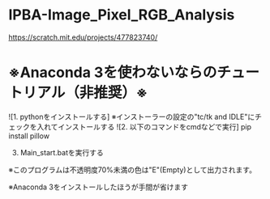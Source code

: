 # IPBA-Image_Pixel_RGB_Analysis
https://scratch.mit.edu/projects/477823740/

# ※Anaconda 3を使わないならのチュートリアル（非推奨）※

![1. pythonをインストールする]
※インストーラーの設定の"tc/tk and IDLE"にチェックを入れてインストールする
![2. 以下のコマンドをcmdなどで実行]
pip install pillow

3. Main_start.batを実行する

※このプログラムは不透明度70%未満の色は"E"(Empty)として出力されます。

※Anaconda 3をインストールしたほうが手間が省けます
